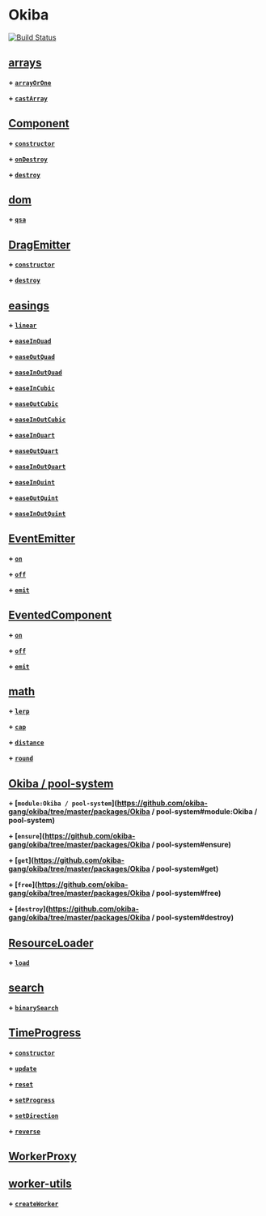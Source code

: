 # Okiba



[![Build Status](https://travis-ci.com/okiba-gang/okiba.svg?branch=master)](https://travis-ci.com/okiba-gang/okiba)



## [arrays]()

  
  
**\+ [`arrayOrOne`](https://github.com/okiba-gang/okiba/tree/master/packages/arrays#arrayOrOne)**
  
**\+ [`castArray`](https://github.com/okiba-gang/okiba/tree/master/packages/arrays#castArray)**
  
  

## [Component]()

  
  
**\+ [`constructor`](https://github.com/okiba-gang/okiba/tree/master/packages/Component#Component)**
  
**\+ [`onDestroy`](https://github.com/okiba-gang/okiba/tree/master/packages/Component#onDestroy)**
  
**\+ [`destroy`](https://github.com/okiba-gang/okiba/tree/master/packages/Component#destroy)**
  
  

## [dom]()

  
  
**\+ [`qsa`](https://github.com/okiba-gang/okiba/tree/master/packages/dom#qsa)**
  
  

## [DragEmitter]()

  
  
**\+ [`constructor`](https://github.com/okiba-gang/okiba/tree/master/packages/DragEmitter#DragEmitter)**
  
**\+ [`destroy`](https://github.com/okiba-gang/okiba/tree/master/packages/DragEmitter#destroy)**
  
  

## [easings]()

  
  
**\+ [`linear`](https://github.com/okiba-gang/okiba/tree/master/packages/easings#linear)**
  
**\+ [`easeInQuad`](https://github.com/okiba-gang/okiba/tree/master/packages/easings#easeInQuad)**
  
**\+ [`easeOutQuad`](https://github.com/okiba-gang/okiba/tree/master/packages/easings#easeOutQuad)**
  
**\+ [`easeInOutQuad`](https://github.com/okiba-gang/okiba/tree/master/packages/easings#easeInOutQuad)**
  
**\+ [`easeInCubic`](https://github.com/okiba-gang/okiba/tree/master/packages/easings#easeInCubic)**
  
**\+ [`easeOutCubic`](https://github.com/okiba-gang/okiba/tree/master/packages/easings#easeOutCubic)**
  
**\+ [`easeInOutCubic`](https://github.com/okiba-gang/okiba/tree/master/packages/easings#easeInOutCubic)**
  
**\+ [`easeInQuart`](https://github.com/okiba-gang/okiba/tree/master/packages/easings#easeInQuart)**
  
**\+ [`easeOutQuart`](https://github.com/okiba-gang/okiba/tree/master/packages/easings#easeOutQuart)**
  
**\+ [`easeInOutQuart`](https://github.com/okiba-gang/okiba/tree/master/packages/easings#easeInOutQuart)**
  
**\+ [`easeInQuint`](https://github.com/okiba-gang/okiba/tree/master/packages/easings#easeInQuint)**
  
**\+ [`easeOutQuint`](https://github.com/okiba-gang/okiba/tree/master/packages/easings#easeOutQuint)**
  
**\+ [`easeInOutQuint`](https://github.com/okiba-gang/okiba/tree/master/packages/easings#easeInOutQuint)**
  
  

## [EventEmitter]()

  
  
**\+ [`on`](https://github.com/okiba-gang/okiba/tree/master/packages/EventEmitter#on)**
  
**\+ [`off`](https://github.com/okiba-gang/okiba/tree/master/packages/EventEmitter#off)**
  
**\+ [`emit`](https://github.com/okiba-gang/okiba/tree/master/packages/EventEmitter#emit)**
  
  

## [EventedComponent]()

  
  
**\+ [`on`](https://github.com/okiba-gang/okiba/tree/master/packages/EventedComponent#on)**
  
**\+ [`off`](https://github.com/okiba-gang/okiba/tree/master/packages/EventedComponent#off)**
  
**\+ [`emit`](https://github.com/okiba-gang/okiba/tree/master/packages/EventedComponent#emit)**
  
  

## [math]()

  
  
**\+ [`lerp`](https://github.com/okiba-gang/okiba/tree/master/packages/math#lerp)**
  
**\+ [`cap`](https://github.com/okiba-gang/okiba/tree/master/packages/math#cap)**
  
**\+ [`distance`](https://github.com/okiba-gang/okiba/tree/master/packages/math#distance)**
  
**\+ [`round`](https://github.com/okiba-gang/okiba/tree/master/packages/math#round)**
  
  

## [Okiba / pool-system]()

  
  
**\+ [`module:Okiba / pool-system`](https://github.com/okiba-gang/okiba/tree/master/packages/Okiba / pool-system#module:Okiba / pool-system)**
  
**\+ [`ensure`](https://github.com/okiba-gang/okiba/tree/master/packages/Okiba / pool-system#ensure)**
  
**\+ [`get`](https://github.com/okiba-gang/okiba/tree/master/packages/Okiba / pool-system#get)**
  
**\+ [`free`](https://github.com/okiba-gang/okiba/tree/master/packages/Okiba / pool-system#free)**
  
**\+ [`destroy`](https://github.com/okiba-gang/okiba/tree/master/packages/Okiba / pool-system#destroy)**
  
  

## [ResourceLoader]()

  
  
**\+ [`load`](https://github.com/okiba-gang/okiba/tree/master/packages/ResourceLoader#load)**
  
  

## [search]()

  
  
**\+ [`binarySearch`](https://github.com/okiba-gang/okiba/tree/master/packages/search#binarySearch)**
  
  

## [TimeProgress]()

  
  
**\+ [`constructor`](https://github.com/okiba-gang/okiba/tree/master/packages/TimeProgress#TimeProgress)**
  
**\+ [`update`](https://github.com/okiba-gang/okiba/tree/master/packages/TimeProgress#update)**
  
**\+ [`reset`](https://github.com/okiba-gang/okiba/tree/master/packages/TimeProgress#reset)**
  
**\+ [`setProgress`](https://github.com/okiba-gang/okiba/tree/master/packages/TimeProgress#setProgress)**
  
**\+ [`setDirection`](https://github.com/okiba-gang/okiba/tree/master/packages/TimeProgress#setDirection)**
  
**\+ [`reverse`](https://github.com/okiba-gang/okiba/tree/master/packages/TimeProgress#reverse)**
  
  

## [WorkerProxy]()

  
  
  

## [worker-utils]()

  
  
**\+ [`createWorker`](https://github.com/okiba-gang/okiba/tree/master/packages/worker-utils#createWorker)**
  
  


